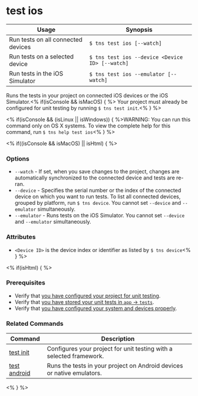 test ios
==========

Usage | Synopsis
------|-------
Run tests on all connected devices | `$ tns test ios [--watch]`
Run tests on a selected device | `$ tns test ios --device <Device ID> [--watch]`
Run tests in the iOS Simulator | `$ tns test ios --emulator [--watch]`

Runs the tests in your project on connected iOS devices or the iOS Simulator.<% if(isConsole && isMacOS) { %> Your project must already be configured for unit testing by running `$ tns test init`.<% } %>

<% if(isConsole && (isLinux || isWindows)) { %>WARNING: You can run this command only on OS X systems. To view the complete help for this command, run `$ tns help test ios`<% } %>

<% if((isConsole && isMacOS) || isHtml) { %>
### Options
* `--watch` - If set, when you save changes to the project, changes are automatically synchronized to the connected device and tests are re-ran.
* `--device` - Specifies the serial number or the index of the connected device on which you want to run tests. To list all connected devices, grouped by platform, run `$ tns device`. You cannot set `--device` and `--emulator` simultaneously.
* `--emulator` - Runs tests on the iOS Simulator. You cannot set `--device` and `--emulator` simultaneously.

### Attributes
* `<Device ID>` is the device index or identifier as listed by `$ tns device`<% } %>

<% if(isHtml) { %>
### Prerequisites

* Verify that [you have configured your project for unit testing](test-init.html).
* Verify that [you have stored your unit tests in `app` &#8594; `tests`](http://docs.nativescript.org/testing).
* Verify that [you have configured your system and devices properly](http://docs.nativescript.org/testing).

### Related Commands
Command | Description
--------|------------
[test init](test-init.html) | Configures your project for unit testing with a selected framework.
[test android](test-android.html) | Runs the tests in your project on Android devices or native emulators.
<% } %>
